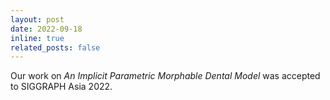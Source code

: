 ```yaml
---
layout: post
date: 2022-09-18
inline: true
related_posts: false
---
```


Our work on *An Implicit Parametric Morphable Dental Model* was accepted to SIGGRAPH Asia 2022.
